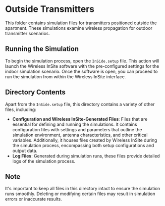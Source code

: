 # Outside Transmitters

This folder contains simulation files for transmitters positioned outside the apartment. These simulations examine wireless propagation for outdoor transmitter scenarios.

## Running the Simulation

To begin the simulation process, open the `InSide.setup` file. This action will launch the Wireless InSite software with the pre-configured settings for the indoor simulation scenario. Once the software is open, you can proceed to run the simulation from within the Wireless InSite interface.

## Directory Contents

Apart from the `InSide.setup` file, this directory contains a variety of other files, including:

- **Configuration and Wireless InSite-Generated Files**: Files that are essential for defining and running the simulations. It contains configuration files with settings and parameters that outline the simulation environment, antenna characteristics, and other critical variables. Additionally, it houses files created by Wireless InSite during the simulation process, encompassing both setup configurations and output data.
- **Log Files**: Generated during simulation runs, these files provide detailed logs of the simulation process.

## Note

It's important to keep all files in this directory intact to ensure the simulation runs smoothly. Deleting or modifying certain files may result in simulation errors or inaccurate results.
